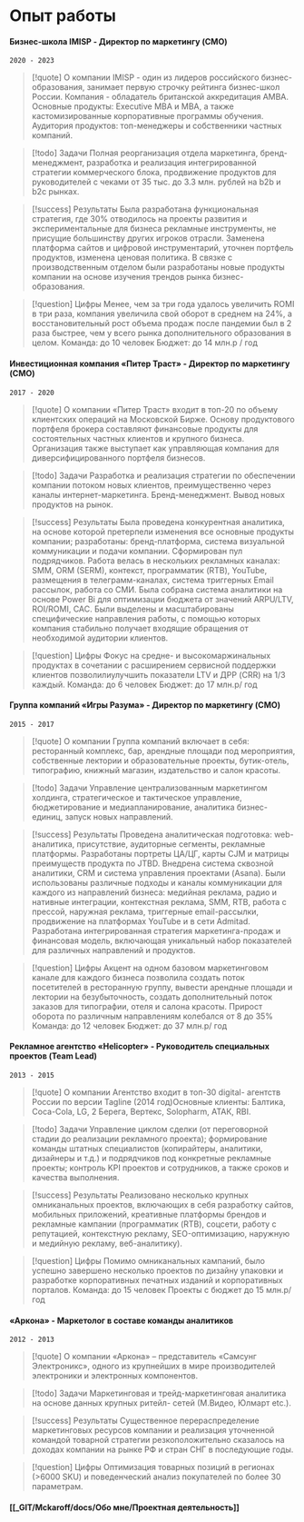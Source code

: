 # Опыт работы

#### Бизнес-школа IMISP - Директор по маркетингу (CMO)
`2020 - 2023`
> [!quote] О компании
>IMISP - один из лидеров российского бизнес-образования, занимает первую строчку рейтинга бизнес-школ России. Компания - обладатель британской аккредитация AMBA. Основные продукты: Executive MBA и MBA, а также кастомизированные корпоративные программы обучения. Аудитория продуктов: топ-менеджеры и собственники частных компаний.

> [!todo] Задачи
> Полная реорганизация отдела маркетинга, бренд-менеджмент, разработка и реализация интегрированной стратегии коммерческого блока, продвижение продуктов для руководителей с чеками от 35 тыс. до 3.3 млн. рублей на b2b и b2с рынках.

> [!success] Результаты
> Была разработана функциональная стратегия, где 30% отводилось
на проекты развития и экспериментальные для бизнеса рекламные 
инструменты, не присущие большинству других игроков отрасли.
Заменена платформа сайтов и цифровой инструментарий, уточнен портфель продуктов, изменена ценовая политика. В связке с производственным отделом были разработаны новые продукты компании на основе изучения трендов рынка бизнес-образования. 

> [!question] Цифры
> Менее, чем за три года удалось 
увеличить ROMI в три раза, компания 
увеличила свой оборот в среднем на 24%, а восстановительный рост объема продаж после пандемии был в 2 раза быстрее, чем у всего рынка дополнительного образования в целом.
Команда: до 10 человек
Бюджет: до 14 млн.р / год


#### Инвестиционная компания «Питер Траст» - Директор по маркетингу (CMO)
`2017 - 2020`
> [!quote] О компании
>«Питер Траст» входит в топ-20 по объему клиентских операций на Московской Бирже. Основу продуктового портфеля брокера составляют финансовые продукты для состоятельных частных клиентов и крупного бизнеса. Организация также выступает как управляющая компания для диверсифицированного портфеля бизнесов.

> [!todo] Задачи
> Разработка и реализация стратегии по обеспечении компании потоком новых клиентов, преимущественно через каналы интернет-маркетинга.
Бренд-менеджмент.
Вывод новых продуктов на рынок.

> [!success] Результаты
> Была проведена конкурентная аналитика, на основе которой претерпели изменения все основные продукты компании; разработаны: бренд-платформа, система визуальной коммуникации и подачи компании. 
> Сформирован пул подрядчиков. Работа велась в нескольких рекламных каналах: SMM, ORM (SERM), контекст, программатик (RTB), YouTube, размещения в телеграмм-каналах, система триггерных Email рассылок, работа со СМИ. Была собрана система аналитики на основе Power Bi для оптимизации бюджета от значений ARPU/LTV, ROI/ROMI, CAC. Были выделены и масштабированы специфические направления работы, с помощью которых компания стабильно получает входящие обращения от необходимой аудитории клиентов.

> [!question] Цифры
> Фокус на средне- и высокомаржинальных продуктах в сочетании с расширением сервисной поддержки клиентов позволилиулучшить показатели LTV и ДРР (CRR) на 1/3 каждый.
Команда: до 6 человек
Бюджет: до 17 млн.р/ год


#### Группа компаний «Игры Разума» - Директор по маркетингу (CMO)
`2015 - 2017`
> [!quote] О компании
>Группа компаний включает в себя: ресторанный комплекс, бар, арендные площади под мероприятия, собственные лектории и образовательные проекты, бутик-отель, типографию, книжный магазин, издательство и салон красоты.

> [!todo] Задачи
> Управление централизованным маркетингом холдинга, стратегическое и тактическое управление, бюджетирование и медиапланирование, аналитика бизнес-единиц, запуск новых направлений.

> [!success] Результаты
> Проведена аналитическая подготовка: web-аналитика, присутствие, аудиторные сегменты, рекламные платформы. Разработаны портреты ЦА/ЦГ, карты CJM и матрицы преимуществ продукта по JTBD. Внедрена система сквозной аналитики, CRM и система управления проектами (Asana). Были использованы различные подходы и каналы коммуникации для каждого из направлений бизнеса: медийная реклама, радио и нативные интеграции, контекстная реклама, SMM, RTB, работа с прессой, наружная реклама, триггерные email-рассылки, продвижение на платформах YouTube и в сети Admitad. Разработана интегрированная стратегия маркетинга-продаж и финансовая модель, включающая уникальный набор показателей для различных направлений и продуктов.

> [!question] Цифры
> Акцент на одном базовом маркетинговом канале для каждого 
бизнеса позволила создать поток посетителей в ресторанную группу, 
вывести арендные площади и лектории на безубыточность, создать дополнительный поток заказов для типографии, отеля и салона красоты. Прирост оборота по различным направлениям колебался от 8 до 35%
Команда: до 12 человек
Бюджет: до 37 млн.р/ год


#### Рекламное агентство «Helicopter» - Руководитель специальных проектов (Team Lead)
`2013 - 2015`
> [!quote] О компании
>Агентство входит в топ-30 digital- агентств России по версии Tagline (2014 год)Основные клиенты: Балтика, Сoca-Сola, LG, 2 Берега, Вертекс, Solopharm, АТАК, RBI.

> [!todo] Задачи
> Управление циклом сделки
(от переговорной стадии до реализации рекламного 
проекта); формирование команды штатных специалистов 
(копирайтеры, аналитики, дизайнеры и т.д.) и подрядчиков под конкретные рекламные проекты; контроль KPI проектов и сотрудников, а также сроков и качества выполнения.

> [!success] Результаты
> Реализовано несколько крупных омниканальных проектов, включающих в себя разработку сайтов, мобильных приложений, креативные платформы брендов и рекламные кампании (программатик (RTB), соцсети, работу с репутацией, контекстную рекламу, SEO-оптимизацию, наружную и медийную рекламу, веб-аналитику).

> [!question] Цифры
> Помимо омниканальных кампаний, было успешно завершено несколько проектов по дизайну упаковки и разработке корпоративных печатных изданий и корпоративных порталов.
Команда: до 15 человек
Проекты с бюджет до 15 млн.р/год


#### «Аркона» - Маркетолог в составе команды аналитиков
`2012 - 2013`
> [!quote] О компании
>«Аркона» – представитель «Самсунг Электроникс», одного из крупнейших в мире производителей электроники и электронных компонентов.

> [!todo] Задачи
> Маркетинговая и трейд-маркетинговая аналитика на основе данных крупных ритейл- сетей (М.Видео, Юлмарт etc.).

> [!success] Результаты
> Существенное перераспределение маркетинговых ресурсов компании и реализация уточненной командой товарной стратегии резкоположительно сказалось на доходах компании на рынке РФ и стран СНГ в последующие годы.

> [!question] Цифры
> Оптимизация товарных позиций в регионах (>6000 SKU) и поведенческий анализ покупателей по более 30 параметрам.

#### [[_GIT/Mckaroff/docs/Обо мне/Проектная деятельность]]
